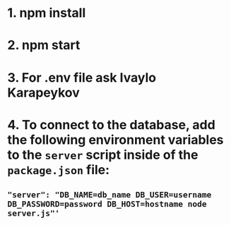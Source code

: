 # 1. npm install
# 2. npm start
# 3. For .env file ask Ivaylo Karapeykov
# 4. To connect to the database, add the following environment variables to the `server` script inside of the `package.json` file:
## `"server": "DB_NAME=db_name DB_USER=username DB_PASSWORD=password DB_HOST=hostname node server.js"'`